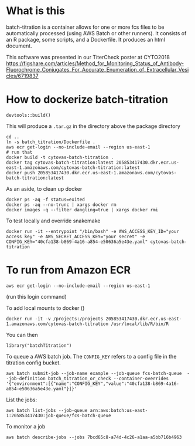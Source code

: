 # What is this
batch-titration is a container allows for one or more fcs files to be automatically processed (using AWS Batch or other runners). It consists of an R package, some scripts, and a Dockerfile. It produces an html document.

This software was presented in our TiterCheck poster at CYTO2018
https://figshare.com/articles/Method_for_Monitoring_Status_of_Antibody-Fluorochrome_Conjugates_For_Accurate_Enumeration_of_Extracellular_Vesicles/6719837

# How to dockerize batch-titration
```
devtools::build()
```
This will produce a `.tar.gz` in the directory above the package directory
```
cd ..
ln -s batch_titration/Dockerfile .
aws ecr get-login --no-include-email --region us-east-1
# run that
docker build -t cytovas-batch-titration .
docker tag cytovas-batch-titration:latest 205853417430.dkr.ecr.us-east-1.amazonaws.com/cytovas-batch-titration:latest
docker push 205853417430.dkr.ecr.us-east-1.amazonaws.com/cytovas-batch-titration:latest
```

As an aside, to clean up docker
```
docker ps -aq -f status=exited
docker ps -aq --no-trunc | xargs docker rm
docker images -q --filter dangling=true | xargs docker rmi
```

To test locally and override snakemake
```
docker run -it --entrypoint "/bin/bash" -e AWS_ACCESS_KEY_ID="your access key" -e AWS_SECRET_ACCESS_KEY="your secret" -e CONFIG_KEY="40cfa138-b869-4a16-a854-e50636a5e43e.yaml" cytovas-batch-titration
```

# To run from Amazon ECR
```
aws ecr get-login --no-include-email --region us-east-1
```
(run this login command)

To add local mounts to docker ()
```
docker run -it -v /projects:/projects 205853417430.dkr.ecr.us-east-1.amazonaws.com/cytovas-batch-titration /usr/local/lib/R/bin/R 
```
You can then
```
library("batchTitration")
```

To queue a AWS batch job. The `CONFIG_KEY` refers to a config file in the titration config bucket.
```
aws batch submit-job --job-name example --job-queue fcs-batch-queue  --job-definition batch_titration_or_check --container-overrides '{"environment":[{"name":"CONFIG_KEY","value":"40cfa138-b869-4a16-a854-e50636a5e43e.yaml"}]}'
```

List the jobs:
```
aws batch list-jobs --job-queue arn:aws:batch:us-east-1:205853417430:job-queue/fcs-batch-queue
```

To monitor a job
```
aws batch describe-jobs --jobs 7bcd65c8-a74d-4c26-a1aa-a5bb716b4963
```
